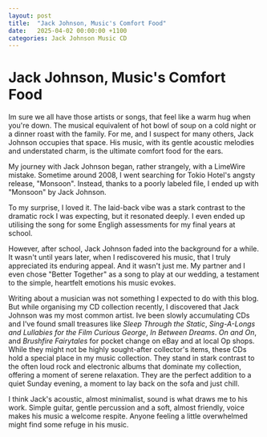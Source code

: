 ```yaml
---
layout: post
title:  "Jack Johnson, Music's Comfort Food"
date:   2025-04-02 00:00:00 +1100
categories: Jack Johnson Music CD
---
```


# Jack Johnson, Music's Comfort Food

Im sure we all have those artists or songs, that feel like a warm hug when you're down. The musical equivalent of hot bowl of soup on a cold night or a dinner roast with the family. For me, and I suspect for many others, Jack Johnson occupies that space. His music, with its gentle acoustic melodies and understated charm, is the ultimate comfort food for the ears.

My journey with Jack Johnson began, rather strangely, with a LimeWire mistake. Sometime around 2008, I went searching for Tokio Hotel's angsty release, "Monsoon". Instead, thanks to a poorly labeled file, I ended up with "Monsoon" by Jack Johnson.

To my surprise, I loved it. The laid-back vibe was a stark contrast to the dramatic rock I was expecting, but it resonated deeply. I even ended up utilising the song for some Engligh assessments for my final years at school.

However, after school, Jack Johnson faded into the background for a while. It wasn't until years later, when I rediscovered his music, that I truly appreciated its enduring appeal. And it wasn't just me. My partner and I even chose "Better Together" as a song to play at our wedding, a testament to the simple, heartfelt emotions his music evokes.

Writing about a musician was not something I expected to do with this blog. But while organising my CD collection recently, I discovered that Jack Johnson was my most common artist. Ive been slowly accumulating CDs and I've found small treasures like *Sleep Through the Static*, *Sing-A-Longs and Lullabies for the Film Curious George*, *In Between Dreams*. *On and On*, and *Brushfire Fairytales* for pocket change on eBay and at local Op shops. While they might not be highly sought-after collector's items, these CDs hold a special place in my music collection. They stand in stark contrast to the often loud rock and electronic albums that dominate my collection, offering a moment of serene relaxation. They are the perfect addition to a quiet Sunday evening, a moment to lay back on the sofa and just chill.

I think Jack's acoustic, almost minimalist, sound is what draws me to his work. Simple guitar, gentle percussion and a soft, almost friendly, voice makes his music a welcome respite. Anyone feeling a little overwhelmed might find some refuge in his music.
